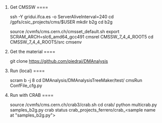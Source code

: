 1. Get CMSSW
====

    ssh -Y gridui.ifca.es -o ServerAliveInterval=240
    cd /gpfs/csic_projects/cms/$USER
    mkdir b2g
    cd b2g

    source /cvmfs/cms.cern.ch/cmsset_default.sh
    export SCRAM_ARCH=slc6_amd64_gcc491
    cmsrel CMSSW_7_4_4_ROOT5
    cd CMSSW_7_4_4_ROOT5/src
    cmsenv


2. Get the material
====

    git clone https://github.com/piedraj/DMAnalysis


3. Run (local)
====

    scram b -j 8
    cd DMAnalysis/DMAnalysisTreeMaker/test/
    cmsRun ConfFile_cfg.py


4. Run with CRAB
====	

    source /cvmfs/cms.cern.ch/crab3/crab.sh
    cd crab/
    python multicrab.py samples_b2g.py
    crab status crab_projects_ferrero/crab_<sample name at "samples_b2g.py">
